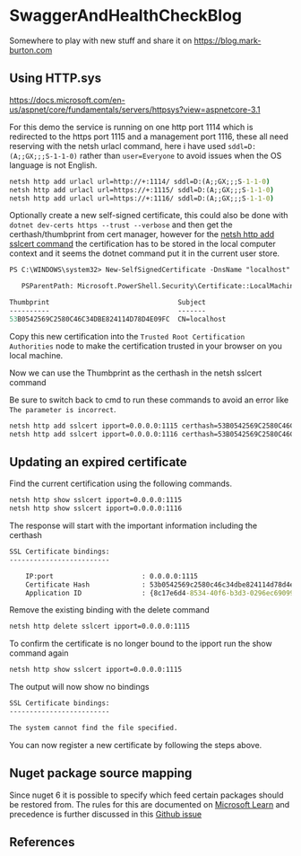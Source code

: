 # SwaggerAndHealthCheckBlog

Somewhere to play with new stuff and share it on https://blog.mark-burton.com

## Using HTTP.sys
https://docs.microsoft.com/en-us/aspnet/core/fundamentals/servers/httpsys?view=aspnetcore-3.1

For this demo the service is running on one http port 1114 which is redirected to the https port 1115 and a management port 1116,
these all need reserving with the netsh urlacl command, here i have used `sddl=D:(A;;GX;;;S-1-1-0)` rather than `user=Everyone` to avoid
issues when the OS language is not English.

``` cmd
netsh http add urlacl url=http://+:1114/ sddl=D:(A;;GX;;;S-1-1-0)
netsh http add urlacl url=https://+:1115/ sddl=D:(A;;GX;;;S-1-1-0)
netsh http add urlacl url=https://+:1116/ sddl=D:(A;;GX;;;S-1-1-0)
```

Optionally create a new self-signed certificate, this could also be done with `dotnet dev-certs https --trust --verbose`
and then get the certhash/thumbprint from cert manager, however for the [netsh http add sslcert command](https://docs.microsoft.com/en-us/windows/win32/http/add-sslcert) the certification has
to be stored in the local computer context and it seems the dotnet command put it in the current user store.

``` ps
PS C:\WINDOWS\system32> New-SelfSignedCertificate -DnsName "localhost" -CertStoreLocation "cert:\LocalMachine\My"       

   PSParentPath: Microsoft.PowerShell.Security\Certificate::LocalMachine\My

Thumbprint                                Subject
----------                                -------
53B0542569C2580C46C34DBE824114D78D4E09FC  CN=localhost
```

Copy this new certification into the `Trusted Root Certification Authorities` node to make the certification trusted in your browser on you local machine.

Now we can use the Thumbprint as the certhash in the netsh sslcert command

Be sure to switch back to cmd to run these commands to avoid an error like `The parameter is incorrect`.

``` cmd
netsh http add sslcert ipport=0.0.0.0:1115 certhash=53B0542569C2580C46C34DBE824114D78D4E09FC appid={8C17E6D4-8534-40F6-B3D3-0296EC69099F}
netsh http add sslcert ipport=0.0.0.0:1116 certhash=53B0542569C2580C46C34DBE824114D78D4E09FC appid={8C17E6D4-8534-40F6-B3D3-0296EC69099F}
```

## Updating an expired certificate
Find the current certification using the following commands.

``` cmd
netsh http show sslcert ipport=0.0.0.0:1115
netsh http show sslcert ipport=0.0.0.0:1116
```

The response will start with the important information including the certhash

``` cmd
SSL Certificate bindings:
-------------------------

    IP:port                      : 0.0.0.0:1115
    Certificate Hash             : 53b0542569c2580c46c34dbe824114d78d4e09fc
    Application ID               : {8c17e6d4-8534-40f6-b3d3-0296ec69099f}
```

Remove the existing binding with the delete command

``` cmd
netsh http delete sslcert ipport=0.0.0.0:1115
```

To confirm the certificate is no longer bound to the ipport run the show command again

``` cmd
netsh http show sslcert ipport=0.0.0.0:1115
```

The output will now show no bindings

``` cmd
SSL Certificate bindings:
-------------------------

The system cannot find the file specified.
```

You can now register a new certificate by following the steps above.

## Nuget package source mapping

Since nuget 6 it is possible to specify which feed certain packages should be restored from.
The rules for this are documented on [Microsoft Learn](https://learn.microsoft.com/en-us/nuget/consume-packages/package-source-mapping) and precedence is further discussed in this [Github issue](https://github.com/NuGet/Home/issues/11406)

## References
[zhaytam]: https://blog.zhaytam.com/2020/04/30/health-checks-aspnetcore/
[KeePass.Extensions.Configuration]: https://github.com/adamfisher/KeePass.Extensions.Configuration
[Hanselman HealthChecks]: https://www.hanselman.com/blog/HowToSetUpASPNETCore22HealthChecksWithBeatPulsesAspNetCoreDiagnosticsHealthChecks.aspx
[Displaying ASP.NET Core health checks with Grafana and InfluxDB]: https://gunnarpeipman.com/aspnet-core-health-checks-grafana-influxdb/

